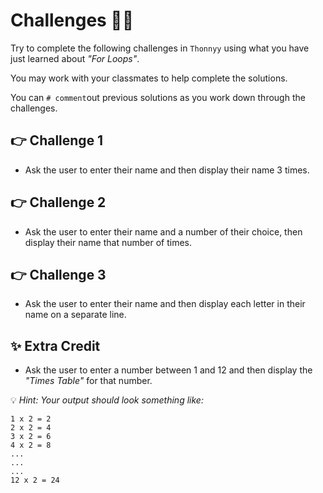 # Challenges 👨‍💻

Try to complete the following challenges in `Thonnyy` using what you have just learned about *"For Loops"*. 

You may work with your classmates to help complete the solutions.

You can `# comment`out previous solutions as you work down through the challenges.


## 👉 Challenge 1

- Ask the user to enter their name and then display their name 3 times.

## 👉 Challenge 2

- Ask the user to enter their name and a number of their choice, then display their name that number of times. 

## 👉 Challenge 3

- Ask the user to enter their name and then display each letter in their name on a separate line.

## ✨ Extra Credit

- Ask the user to enter a number between 1 and 12 and then display the *"Times Table"* for that number.

💡 *Hint: Your output should look something like:*

````
1 x 2 = 2
2 x 2 = 4
3 x 2 = 6
4 x 2 = 8
...
... 
...
12 x 2 = 24
````
